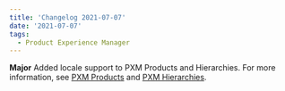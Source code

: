```yaml
---
title: 'Changelog 2021-07-07'
date: '2021-07-07'
tags:
  - Product Experience Manager
---
```

**Major** Added locale support to PXM Products and Hierarchies. For more information, see [PXM Products](/docs/pxm/products/pxm-products) and [PXM Hierarchies](/docs/pxm/hierarchies/hierarchies).

